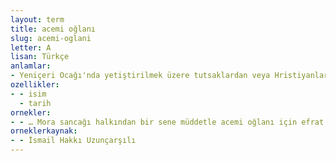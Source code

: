 ```yaml
---
layout: term
title: acemi oğlanı
slug: acemi-oglani
letter: A
lisan: Türkçe
anlamlar:
- Yeniçeri Ocağı'nda yetiştirilmek üzere tutsaklardan veya Hristiyanlardan devşirme yoluyla toplanan çocuk
ozellikler:
- - isim
  - tarih
ornekler:
- - … Mora sancağı halkından bir sene müddetle acemi oğlanı için efrat devşirilmemesi emrolunmuştur.
orneklerkaynak:
- - İsmail Hakkı Uzunçarşılı
---
```

